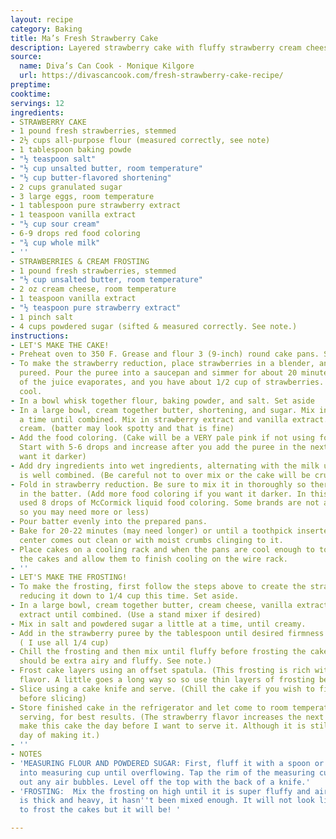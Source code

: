 ```yaml
---
layout: recipe
category: Baking
title: Ma’s Fresh Strawberry Cake
description: Layered strawberry cake with fluffy strawberry cream cheese frosting
source:
  name: Diva’s Can Cook - Monique Kilgore
  url: https://divascancook.com/fresh-strawberry-cake-recipe/
preptime: 
cooktime: 
servings: 12
ingredients:
- STRAWBERRY CAKE
- 1 pound fresh strawberries, stemmed
- 2½ cups all-purpose flour (measured correctly, see note)
- 1 tablespoon baking powde
- "½ teaspoon salt"
- "½ cup unsalted butter, room temperature"
- "½ cup butter-flavored shortening"
- 2 cups granulated sugar
- 3 large eggs, room temperature
- 1 tablespoon pure strawberry extract
- 1 teaspoon vanilla extract
- "½ cup sour cream"
- 6-9 drops red food coloring
- "¾ cup whole milk"
- ''
- STRAWBERRIES & CREAM FROSTING
- 1 pound fresh strawberries, stemmed
- "½ cup unsalted butter, room temperature"
- 2 oz cream cheese, room temperature
- 1 teaspoon vanilla extract
- "½ teaspoon pure strawberry extract"
- 1 pinch salt
- 4 cups powdered sugar (sifted & measured correctly. See note.)
instructions:
- LET'S MAKE THE CAKE!
- Preheat oven to 350 F. Grease and flour 3 (9-inch) round cake pans. Set aside.
- To make the strawberry reduction, place strawberries in a blender, and blend until
  pureed. Pour the puree into a saucepan and simmer for about 20 minutes until most
  of the juice evaporates, and you have about 1/2 cup of strawberries. Set aside to
  cool.
- In a bowl whisk together flour, baking powder, and salt. Set aside
- In a large bowl, cream together butter, shortening, and sugar. Mix in eggs one at
  a time until combined. Mix in strawberry extract and vanilla extract. Stir in sour
  cream. (batter may look spotty and that is fine)
- Add the food coloring. (Cake will be a VERY pale pink if not using food coloring.
  Start with 5-6 drops and increase after you add the puree in the next step if you
  want it darker)
- Add dry ingredients into wet ingredients, alternating with the milk until the mixture
  is well combined. (Be careful not to over mix or the cake will be crumbly).
- Fold in strawberry reduction. Be sure to mix it in thoroughly so there are no streaks
  in the batter. (Add more food coloring if you want it darker. In this video,  I
  used 8 drops of McCormick liquid food coloring. Some brands are not as concentrated
  so you may need more or less)
- Pour batter evenly into the prepared pans.
- Bake for 20-22 minutes (may need longer) or until a toothpick inserted into the
  center comes out clean or with moist crumbs clinging to it.
- Place cakes on a cooling rack and when the pans are cool enough to touch, remove
  the cakes and allow them to finish cooling on the wire rack.
- ''
- LET'S MAKE THE FROSTING!
- To make the frosting, first follow the steps above to create the strawberry reduction,
  reducing it down to 1/4 cup this time. Set aside.
- In a large bowl, cream together butter, cream cheese, vanilla extract, and strawberry
  extract until combined. (Use a stand mixer if desired)
- Mix in salt and powdered sugar a little at a time, until creamy.
- Add in the strawberry puree by the tablespoon until desired firmness is reached.
  ( I use all 1/4 cup)
- Chill the frosting and then mix until fluffy before frosting the cakes. (Frosting
  should be extra airy and fluffy. See note.)
- Frost cake layers using an offset spatula. (This frosting is rich with bold strawberry
  flavor. A little goes a long way so so use thin layers of frosting between the cakes)
- Slice using a cake knife and serve. (Chill the cake if you wish to firm up the frosting
  before slicing)
- Store finished cake in the refrigerator and let come to room temperature before
  serving, for best results. (The strawberry flavor increases the next day so I usually
  make this cake the day before I want to serve it. Although it is still great the
  day of making it.)
- ''
- NOTES
- 'MEASURING FLOUR AND POWDERED SUGAR: First, fluff it with a spoon or sift. Spoon
  into measuring cup until overflowing. Tap the rim of the measuring cup to knock
  out any air bubbles. Level off the top with the back of a knife.'
- 'FROSTING:  Mix the frosting on high until it is super fluffy and airy. If the frosting
  is thick and heavy, it hasn''t been mixed enough. It will not look like enough frosting
  to frost the cakes but it will be! '

---
```

